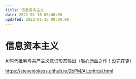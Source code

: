 ```yaml
---
title: 信息资本主义
date: 2022-01-16 00:00:00
updated: 2022-01-16 00:00:00
---
```


# 信息资本主义

AI时代批判与共产主义意识形态输出（呕心沥血之作！没完在更）

https://stevenjokess.github.io/2bPM/AI_critical.html

